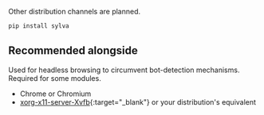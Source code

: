 Other distribution channels are planned.

```bash
pip install sylva
```

## Recommended alongside

Used for headless browsing to circumvent bot-detection mechanisms. Required for some modules.

- Chrome or Chromium
- [xorg-x11-server-Xvfb]{:target="_blank"} or your distribution's equivalent

[xorg-x11-server-Xvfb]: https://packages.fedoraproject.org/pkgs/xorg-x11-server/xorg-x11-server-Xvfb/
